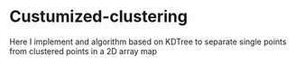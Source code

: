 # Custumized-clustering
Here I implement and algorithm based on KDTree to separate single points from clustered points in a 2D array map
